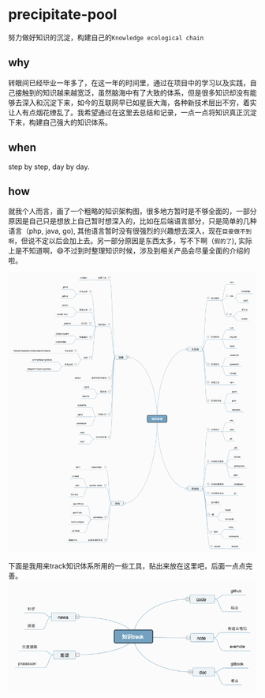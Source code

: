 # precipitate-pool
努力做好知识的沉淀，构建自己的`Knowledge ecological chain`

## why
转眼间已经毕业一年多了，在这一年的时间里，通过在项目中的学习以及实践，自己接触到的知识越来越宽泛，虽然脑海中有了大致的体系，但是很多知识却没有能够去深入和沉淀下来，如今的互联网早已如星辰大海，各种新技术层出不穷，着实让人有点烟花缭乱了。我希望通过在这里去总结和记录，一点一点将知识真正沉淀下来，构建自己强大的知识体系。

## when
step by step, day by day.

## how
就我个人而言，画了一个粗略的知识架构图，很多地方暂时是不够全面的，一部分原因是自己只是想放上自己暂时想深入的，比如在后端语言部分，只是简单的几种语言（php, java, go), 其他语言暂时没有很强烈的兴趣想去深入，现在`臣妾做不到啊`，但说不定以后会加上去。另一部分原因是东西太多，写不下啊（`假的了`), 实际上是不知道啊，😄不过到时整理知识时候，涉及到相关产品会尽量全面的介绍的啦。

![Knowledge ecological chain](https://github.com/caijinhai/precipitate-pool/blob/master/images/知识体系.png)

下面是我用来track知识体系所用的一些工具，贴出来放在这里吧，后面一点点完善。
![知识track](https://github.com/caijinhai/precipitate-pool/blob/master/images/知识track.png)

